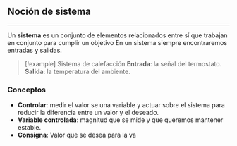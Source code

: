 
## Noción de sistema
---
Un **sistema** es un conjunto de elementos relacionados entre sí que trabajan en conjunto para cumplir un objetivo En un sistema siempre encontraremos entradas y salidas.
>[!example] Sistema de calefacción
> **Entrada**: la señal del termostato.
> **Salida**: la temperatura del ambiente.
### Conceptos
- **Controlar**: medir el valor se una variable y actuar sobre el sistema para reducir la diferencia entre un valor y el deseado.
- **Variable controlada**: magnitud que se mide y que queremos mantener estable.
- **Consigna**: Valor que se desea para la va